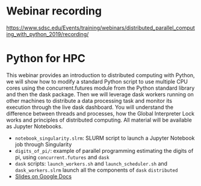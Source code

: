 # Webinar recording

https://www.sdsc.edu/Events/training/webinars/distributed_parallel_computing_with_python_2019/recording/

# Python for HPC

This webinar provides an introduction to distributed computing with Python, we will show how to modify a standard Python script to use multiple CPU cores using the concurrent.futures module from the Python standard library and then the dask package. Then we will leverage dask workers running on other machines to distribute a data processing task and monitor its execution through the live dask dashboard. You will understand the difference between threads and processes, how the Global Interpreter Lock works and principles of distributed computing. All material will be available as Jupyter Notebooks.

* `notebook_singularity.slrm`: SLURM script to launch a Jupyter Notebook job through Singularity
* `digits_of_pi/`: example of parallel programming estimating the digits of pi, using `concurrent.futures` and `dask`
* `dask` scripts: `launch_workers.sh` and `launch_scheduler.sh` and `dask_workers.slrm` launch all the components of `dask` `distributed`
* [Slides on Google Docs](https://docs.google.com/presentation/d/1MRjdtWHfXoNIM21_ma6hzxoKU7k4kNOhPZ_pvUsfdfg/edit?usp=sharing)

